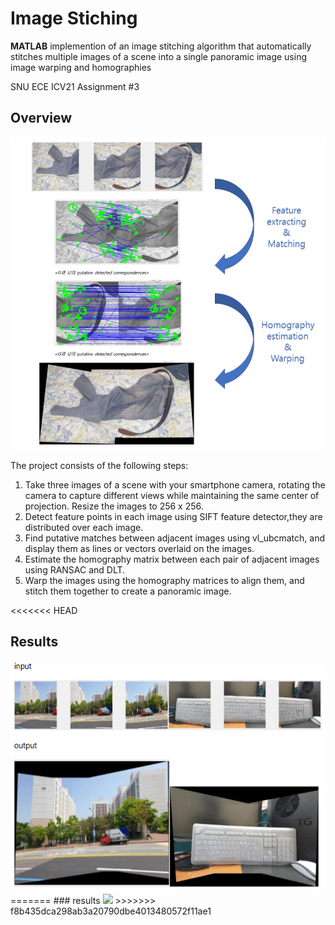 # Image Stiching
**MATLAB** implemention of an image stitching algorithm that automatically stitches multiple images of a scene into a single panoramic image using image warping and homographies

SNU ECE ICV21 Assignment #3

## Overview
<img src="src/overview.jpg" height="500">

The project consists of the following steps:
1. Take three images of a scene with your smartphone camera, rotating the camera to capture different views while maintaining the same center of projection. Resize the images to 256 x 256.
2. Detect feature points in each image using SIFT feature detector,they are distributed over each image.
3. Find putative matches between adjacent images using vl_ubcmatch, and display them as lines or vectors overlaid on the images.
4. Estimate the homography matrix between each pair of adjacent images using RANSAC and DLT.
5. Warp the images using the homography matrices to align them, and stitch them together to create a panoramic image.

<<<<<<< HEAD
## Results
<img src="src/extra_result.png" height="370">
=======
### results
<img src="src/extra_results.png">
>>>>>>> f8b435dca298ab3a20790dbe4013480572f11ae1
